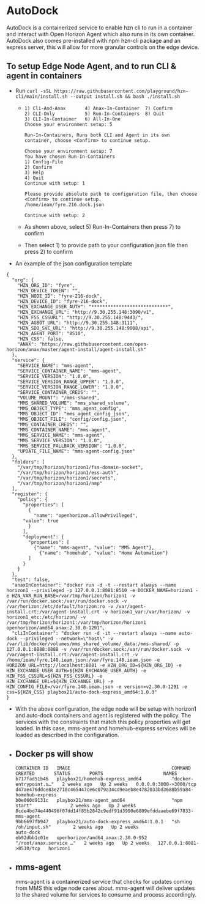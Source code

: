 # AutoDock

AutoDock is a containerized service to enable hzn cli to run in a container and interact with Open Horizon Agent which also runs in its own container. AutoDock also comes pre-installed with npm hzn-cli package and an express server, this will allow for more granular controls on the edge device.

## To setup Edge Node Agent, and to run CLI & agent in containers

- Run `curl -sSL https://raw.githubusercontent.com/playground/hzn-cli/main/install.sh --output install.sh && bash ./install.sh`

  - ```
    1) Cli-And-Anax	      4) Anax-In-Container  7) Confirm
    2) CLI-Only	          5) Run-In-Containers  8) Quit
    3) CLI-In-Container   6) All-In-One
    Choose your environment setup: 5

    Run-In-Containers, Runs both CLI and Agent in its own container, choose <Confirm> to continue setup.

    Choose your environment setup: 7
    You have chosen Run-In-Containers
    1) Config-File
    2) Confirm
    3) Help
    4) Quit
    Continue with setup: 1

    Please provide absolute path to configuration file, then choose <Confirm> to continue setup.
    /home/ieam/fyre.216.dock.json

    Continue with setup: 2
    ```

  - As shown above, select 5) Run-In-Containers then press 7) to confirm
  - Then select 1) to provide path to your configuration json file then press 2) to confirm

- An example of the json configuration template

```
{
  "org": {
    "HZN_ORG_ID": "fyre",
    "HZN_DEVICE_TOKEN": "",
    "HZN_NODE_ID": "fyre-216-dock",
    "HZN_DEVICE_ID": "fyre-216-dock",
    "HZN_EXCHANGE_USER_AUTH": "****************************",
    "HZN_EXCHANGE_URL": "http://9.30.255.148:3090/v1",
    "HZN_FSS_CSSURL": "http://9.30.255.148:9443/",
    "HZN_AGBOT_URL": "http://9.30.255.148:3111",
    "HZN_SDO_SVC_URL": "http://9.30.255.148:9008/api",
    "HZN_AGENT_PORT": "8510",
    "HZN_CSS": false,
    "ANAX": "https://raw.githubusercontent.com/open-horizon/anax/master/agent-install/agent-install.sh"
  },
  "service": {
    "SERVICE_NAME": "mms-agent",
    "SERVICE_CONTAINER_NAME": "mms-agent",
    "SERVICE_VERSION": "1.0.0",
    "SERVICE_VERSION_RANGE_UPPER": "1.0.0",
    "SERVICE_VERSION_RANGE_LOWER": "1.0.0",
    "SERVICE_CONTAINER_CREDS": "",
    "VOLUME_MOUNT": "/mms-shared",
    "MMS_SHARED_VOLUME": "mms_shared_volume",
    "MMS_OBJECT_TYPE": "mms_agent_config",
    "MMS_OBJECT_ID": "mms_agent_config_json",
    "MMS_OBJECT_FILE": "config/config.json",
    "MMS_CONTAINER_CREDS": "",
    "MMS_CONTAINER_NAME": "mms-agent",
    "MMS_SERVICE_NAME": "mms-agent",
    "MMS_SERVICE_VERSION": "1.0.0",
    "MMS_SERVICE_FALLBACK_VERSION": "1.0.0",
    "UPDATE_FILE_NAME": "mms-agent-config.json"
  },
  "folders": [
    "/var/tmp/horizon/horizon1/fss-domain-socket",
    "/var/tmp/horizon/horizon1/ess-auth",
    "/var/tmp/horizon/horizon1/secrets",
    "/var/tmp/horizon/horizon1/nmp"
  ],
  "register": {
    "policy": {
      "properties": [
        {
          "name": "openhorizon.allowPrivileged",
	  "value": true
        }
      ],
      "deployment": {
        "properties": [
          {"name": "mms-agent", "value": "MMS Agent"},
	        {"name": "homehub", "value": "Home Automation"}
        ]
      }
    }
  },
  "test": false,
  "anaxInContainer": "docker run -d -t --restart always --name horizon1 --privileged -p 127.0.0.1:8081:8510 -e DOCKER_NAME=horizon1 -e HZN_VAR_RUN_BASE=/var/tmp/horizon/horizon1 -v /var/run/docker.sock:/var/run/docker.sock -v /var/horizon:/etc/default/horizon:ro -v /var/agent-install.crt:/var/agent-install.crt -v horizon1_var:/var/horizon/ -v horizon1_etc:/etc/horizon/ -v /var/tmp/horizon/horizon1:/var/tmp/horizon/horizon1 openhorizon/amd64_anax:2.30.0-1291",
  "cliInContainer": "docker run -d -it --restart always --name auto-dock --privileged --network=\"host\" -v /var/lib/docker/volumes/mms_shared_volume/_data:/mms-shared/ -p 127.0.0.1:8888:8888 -v /var/run/docker.sock:/var/run/docker.sock -v /var/agent-install.crt:/var/agent-install.crt -v /home/ieam/fyre.148.ieam.json:/var/fyre.148.ieam.json -e HORIZON_URL=http://localhost:8081 -e HZN_ORG_ID=${HZN_ORG_ID} -e HZN_EXCHANGE_USER_AUTH=${HZN_EXCHANGE_USER_AUTH} -e HZN_FSS_CSSURL=${HZN_FSS_CSSURL} -e HZN_EXCHANGE_URL=${HZN_EXCHANGE_URL} -e HZN_CONFIG_FILE=/var/fyre.148.ieam.json -e version=v2.30.0-1291 -e css=${HZN_CSS} playbox21/auto-dock-express_amd64:1.0.3"
}

```

- With the above configuration, the edge node will be setup with horizon1 and auto-dock containers and agent is registered with the policy. The services with the constraints that match this policy properties will get loaded. In this case, mms-agent and homehub-express services will be loaded as described in the configuration.
- ## Docker ps will show

  ```
  CONTAINER ID   IMAGE                                     COMMAND                  CREATED       STATUS       PORTS                      NAMES
  b717fad51b46   playbox21/homehub-express_amd64           "docker-entrypoint.s…"   2 weeks ago   Up 2 weeks   0.0.0.0:3000->3000/tcp     d47ae476ddce83e2718c465447ce6c079a34cd9eaeb8e4782033bd3688b59a84-homehub-express
  b0e060d9131c   playbox21/mms-agent_amd64                 "npm start"              2 weeks ago   Up 2 weeks                              8cde4bd74e440496f07dd14f85b2842c9edf91d3990e6809efddaaebe69f7833-mms-agent
  9bb6697fb947   playbox21/auto-dock-express_amd64:1.0.1   "sh /oh/input.sh"        2 weeks ago   Up 2 weeks                              auto-dock
  eb92dbb1c01e   openhorizon/amd64_anax:2.30.0-952         "/root/anax.service …"   2 weeks ago   Up 2 weeks   127.0.0.1:8081->8510/tcp   horizon1

  ```

- ## mms-agent
  mms-agent is a containerized service that checks for updates coming from MMS this edge node cares about. mms-agent will deliver updates to the shared volume for services to consume and process accordingly.
